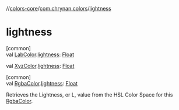 //[colors-core](../../index.md)/[com.chrynan.colors](index.md)/[lightness](lightness.md)

# lightness

[common]\
val [LabColor](-lab-color/index.md).[lightness](lightness.md): [Float](https://kotlinlang.org/api/latest/jvm/stdlib/kotlin/-float/index.html)

val [XyzColor](-xyz-color/index.md).[lightness](lightness.md): [Float](https://kotlinlang.org/api/latest/jvm/stdlib/kotlin/-float/index.html)

[common]\
val [RgbaColor](-rgba-color/index.md).[lightness](lightness.md): [Float](https://kotlinlang.org/api/latest/jvm/stdlib/kotlin/-float/index.html)

Retrieves the Lightness, or L, value from the HSL Color Space for this [RgbaColor](-rgba-color/index.md).
